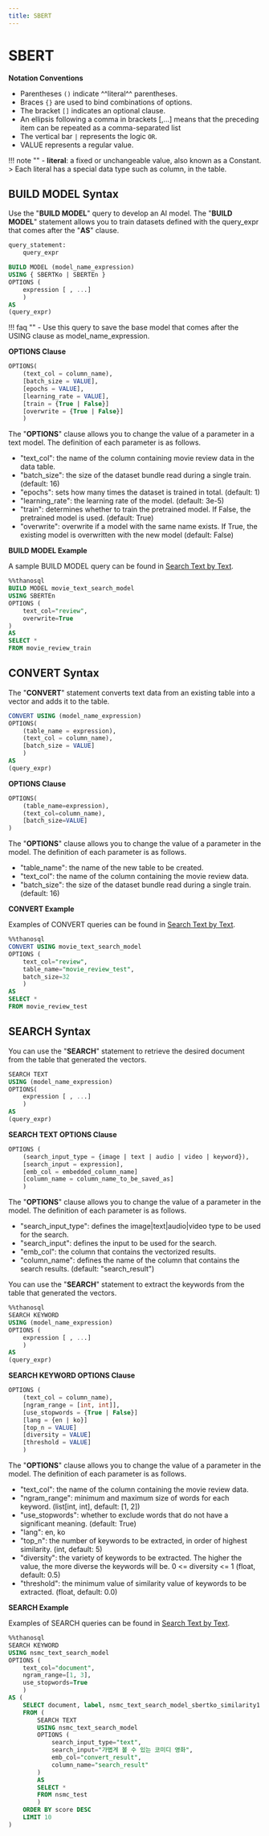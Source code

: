 ```yaml
---
title: SBERT
---
```


# __SBERT__

__Notation Conventions__

- Parentheses `()` indicate ^^literal^^ parentheses.
- Braces `{}` are used to bind combinations of options.
- The bracket `[]` indicates an optional clause.
- An ellipsis following a comma in brackets [,...] means that the preceding item can be repeated as a comma-separated list
- The vertical bar `|` represents the logic `OR`.
- VALUE represents a regular value.

!!! note ""
    - __literal__: a fixed or unchangeable value, also known as a Constant.
    > Each literal has a special data type such as column, in the table.

## __BUILD MODEL Syntax__

Use the "__BUILD MODEL__" query to develop an AI model.
The "__BUILD MODEL__" statement allows you to train datasets defined with the query_expr that comes after the "__AS__" clause.

```sql
query_statement:
    query_expr

BUILD MODEL (model_name_expression)
USING { SBERTKo | SBERTEn }
OPTIONS (
    expression [ , ...]
    )
AS
(query_expr)
```

!!! faq ""
    - Use this query to save the base model that comes after the USING clause as model_name_expression.

__OPTIONS Clause__

```sql
OPTIONS(
    (text_col = column_name),
    [batch_size = VALUE],
    [epochs = VALUE],
    [learning_rate = VALUE],
    [train = {True | False}]
    [overwrite = {True | False}]
    )
```

The "__OPTIONS__" clause allows you to change the value of a parameter in a text model. The definition of each parameter is as follows.

- "text_col": the name of the column containing movie review data in the data table.
- "batch_size": the size of the dataset bundle read during a single train. (default: 16)
- "epochs": sets how many times the dataset is trained in total. (default: 1)
- "learning_rate": the learning rate of the model. (default: 3e-5)
- "train": determines whether to train the pretrained model. If False, the pretrained model is used. (default: True)
- "overwrite": overwrite if a model with the same name exists. If True, the existing model is overwritten with the new model (default: False)

__BUILD MODEL Example__

A sample BUILD MODEL query can be found in [Search Text by Text](/en/tutorials/thanosql_search/search_text_by_text/).

```sql
%%thanosql
BUILD MODEL movie_text_search_model
USING SBERTEn
OPTIONS (
    text_col="review",
    overwrite=True
)
AS
SELECT *
FROM movie_review_train
```

## __CONVERT Syntax__

The "__CONVERT__" statement converts text data from an existing table into a vector and adds it to the table.

```sql
CONVERT USING (model_name_expression)
OPTIONS(
    (table_name = expression),
    (text_col = column_name),
    [batch_size = VALUE]
    )
AS
(query_expr)
```

__OPTIONS Clause__

```sql
OPTIONS(
    (table_name=expression),
    (text_col=column_name),
    [batch_size=VALUE]
)
```

The "__OPTIONS__" clause allows you to change the value of a parameter in the model. The definition of each parameter is as follows.

- "table_name": the name of the new table to be created.
- "text_col": the name of the column containing the movie review data.
- "batch_size": the size of the dataset bundle read during a single train. (default: 16)

__CONVERT Example__

Examples of CONVERT queries can be found in [Search Text by Text](/en/tutorials/thanosql_search/search_text_by_text/).

```sql
%%thanosql
CONVERT USING movie_text_search_model
OPTIONS (
    text_col="review",
    table_name="movie_review_test",
    batch_size=32
    )
AS 
SELECT *
FROM movie_review_test
```

## __SEARCH Syntax__

You can use the "__SEARCH__" statement to retrieve the desired document from the table that generated the vectors.

```sql
SEARCH TEXT 
USING (model_name_expression)
OPTIONS(
    expression [ , ...]
    )
AS 
(query_expr)
```

__SEARCH TEXT OPTIONS Clause__

```sql
OPTIONS (
    (search_input_type = {image | text | audio | video | keyword}),
    [search_input = expression],
    [emb_col = embedded_column_name]
    [column_name = column_name_to_be_saved_as]
    )
```

The "__OPTIONS__" clause allows you to change the value of a parameter in the model. The definition of each parameter is as follows.

- "search_input_type": defines the image|text|audio|video type to be used for the search.
- "search_input": defines the input to be used for the search. 
- "emb_col": the column that contains the vectorized results.
- "column_name": defines the name of the column that contains the search results. (default: "search_result")


You can use the "__SEARCH__" statement to extract the keywords from the table that generated the vectors.

```sql
%%thanosql
SEARCH KEYWORD
USING (model_name_expression)
OPTIONS (
    expression [ , ...]
    )
AS 
(query_expr)
```

__SEARCH KEYWORD OPTIONS Clause__

```sql
OPTIONS (
    (text_col = column_name),
    [ngram_range = [int, int]],
    [use_stopwords = {True | False}]
    [lang = {en | ko}]
    [top_n = VALUE]
    [diversity = VALUE]
    [threshold = VALUE]
    )
```

The "__OPTIONS__" clause allows you to change the value of a parameter in the model. The definition of each parameter is as follows.

- "text_col": the name of the column containing the movie review data.
- "ngram_range": minimum and maximum size of words for each keyword. (list[int, int], default: [1, 2])
- "use_stopwords": whether to exclude words that do not have a significant meaning.  (default: True) 
- "lang": en, ko
- "top_n": the number of keywords to be extracted, in order of highest similarity. (int, default: 5)
- "diversity": the variety of keywords to be extracted. The higher the value, the more diverse the keywords will be. 0 <= diversity <= 1 (float, default: 0.5)
- "threshold": the minimum value of similarity value of keywords to be extracted. (float, default: 0.0)

__SEARCH Example__

Examples of SEARCH queries can be found in [Search Text by Text](/en/tutorials/thanosql_search/search_text_by_text/).

```sql
%%thanosql
SEARCH KEYWORD
USING nsmc_text_search_model
OPTIONS (
    text_col="document",
    ngram_range=[1, 3],
    use_stopwords=True
    )
AS (
    SELECT document, label, nsmc_text_search_model_sbertko_similarity1 as score
    FROM (
        SEARCH TEXT 
        USING nsmc_text_search_model
        OPTIONS (
            search_input_type="text",
            search_input="가볍게 볼 수 있는 코미디 영화",
            emb_col="convert_result",
            column_name="search_result"
        )
        AS 
        SELECT * 
        FROM nsmc_test
        )
    ORDER BY score DESC 
    LIMIT 10
)
```